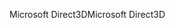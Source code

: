 <span data-ttu-id="e7428-101">Microsoft Direct3D</span><span class="sxs-lookup"><span data-stu-id="e7428-101">Microsoft Direct3D</span></span>